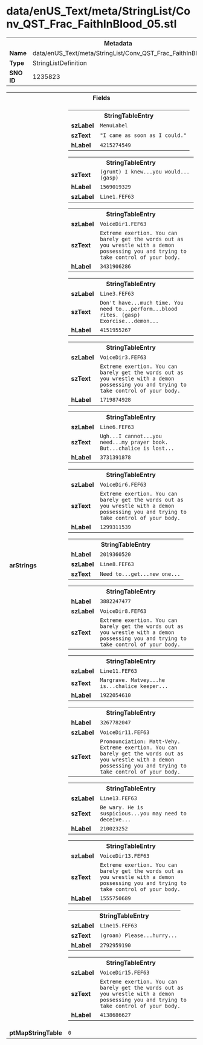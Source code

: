 <h1>data/enUS_Text/meta/StringList/Conv_QST_Frac_FaithInBlood_05.stl</h1><table><tr><th colspan="100%">Metadata</th></tr><tr><td><b>Name</b></td><td>data/enUS_Text/meta/StringList/Conv_QST_Frac_FaithInBlood_05.stl</td></tr><tr><td><b>Type</b></td><td>StringListDefinition</td></tr><tr><td><b>SNO ID</b></td><td>1235823</td></tr></table>

<table><tr><th colspan="100%">Fields</th></tr><tr><td><b>arStrings</b></td><td><table><tr><th colspan="100%">StringTableEntry</th></tr><tr><td><b>szLabel</b></td><td><code>MenuLabel</code></td></tr><tr><td><b>szText</b></td><td><code>"I came as soon as I could."</code></td></tr><tr><td><b>hLabel</b></td><td><code>4215274549</code></td></tr></table>


<table><tr><th colspan="100%">StringTableEntry</th></tr><tr><td><b>szText</b></td><td><code>(grunt) I knew...you would... (gasp)</code></td></tr><tr><td><b>hLabel</b></td><td><code>1569019329</code></td></tr><tr><td><b>szLabel</b></td><td><code>Line1.FEF63</code></td></tr></table>


<table><tr><th colspan="100%">StringTableEntry</th></tr><tr><td><b>szLabel</b></td><td><code>VoiceDir1.FEF63</code></td></tr><tr><td><b>szText</b></td><td><code>Extreme exertion. You can barely get the words out as you wrestle with a demon possessing you and trying to take control of your body.</code></td></tr><tr><td><b>hLabel</b></td><td><code>3431906286</code></td></tr></table>


<table><tr><th colspan="100%">StringTableEntry</th></tr><tr><td><b>szLabel</b></td><td><code>Line3.FEF63</code></td></tr><tr><td><b>szText</b></td><td><code>Don't have...much time. You need to...perform...blood rites. (gasp) Exorcise...demon...</code></td></tr><tr><td><b>hLabel</b></td><td><code>4151955267</code></td></tr></table>


<table><tr><th colspan="100%">StringTableEntry</th></tr><tr><td><b>szLabel</b></td><td><code>VoiceDir3.FEF63</code></td></tr><tr><td><b>szText</b></td><td><code>Extreme exertion. You can barely get the words out as you wrestle with a demon possessing you and trying to take control of your body.</code></td></tr><tr><td><b>hLabel</b></td><td><code>1719874928</code></td></tr></table>


<table><tr><th colspan="100%">StringTableEntry</th></tr><tr><td><b>szLabel</b></td><td><code>Line6.FEF63</code></td></tr><tr><td><b>szText</b></td><td><code>Ugh...I cannot...you need...my prayer book. But...chalice is lost...</code></td></tr><tr><td><b>hLabel</b></td><td><code>3731391878</code></td></tr></table>


<table><tr><th colspan="100%">StringTableEntry</th></tr><tr><td><b>szLabel</b></td><td><code>VoiceDir6.FEF63</code></td></tr><tr><td><b>szText</b></td><td><code>Extreme exertion. You can barely get the words out as you wrestle with a demon possessing you and trying to take control of your body.</code></td></tr><tr><td><b>hLabel</b></td><td><code>1299311539</code></td></tr></table>


<table><tr><th colspan="100%">StringTableEntry</th></tr><tr><td><b>hLabel</b></td><td><code>2019360520</code></td></tr><tr><td><b>szLabel</b></td><td><code>Line8.FEF63</code></td></tr><tr><td><b>szText</b></td><td><code>Need to...get...new one...</code></td></tr></table>


<table><tr><th colspan="100%">StringTableEntry</th></tr><tr><td><b>hLabel</b></td><td><code>3882247477</code></td></tr><tr><td><b>szLabel</b></td><td><code>VoiceDir8.FEF63</code></td></tr><tr><td><b>szText</b></td><td><code>Extreme exertion. You can barely get the words out as you wrestle with a demon possessing you and trying to take control of your body.</code></td></tr></table>


<table><tr><th colspan="100%">StringTableEntry</th></tr><tr><td><b>szLabel</b></td><td><code>Line11.FEF63</code></td></tr><tr><td><b>szText</b></td><td><code>Margrave. Matvey...he is...chalice keeper...</code></td></tr><tr><td><b>hLabel</b></td><td><code>1922054610</code></td></tr></table>


<table><tr><th colspan="100%">StringTableEntry</th></tr><tr><td><b>hLabel</b></td><td><code>3267782047</code></td></tr><tr><td><b>szLabel</b></td><td><code>VoiceDir11.FEF63</code></td></tr><tr><td><b>szText</b></td><td><code>Pronounciation: Matt-Vehy. Extreme exertion. You can barely get the words out as you wrestle with a demon possessing you and trying to take control of your body.</code></td></tr></table>


<table><tr><th colspan="100%">StringTableEntry</th></tr><tr><td><b>szLabel</b></td><td><code>Line13.FEF63</code></td></tr><tr><td><b>szText</b></td><td><code>Be wary. He is suspicious...you may need to deceive...</code></td></tr><tr><td><b>hLabel</b></td><td><code>210023252</code></td></tr></table>


<table><tr><th colspan="100%">StringTableEntry</th></tr><tr><td><b>szLabel</b></td><td><code>VoiceDir13.FEF63</code></td></tr><tr><td><b>szText</b></td><td><code>Extreme exertion. You can barely get the words out as you wrestle with a demon possessing you and trying to take control of your body.</code></td></tr><tr><td><b>hLabel</b></td><td><code>1555750689</code></td></tr></table>


<table><tr><th colspan="100%">StringTableEntry</th></tr><tr><td><b>szLabel</b></td><td><code>Line15.FEF63</code></td></tr><tr><td><b>szText</b></td><td><code>(groan) Please...hurry...</code></td></tr><tr><td><b>hLabel</b></td><td><code>2792959190</code></td></tr></table>


<table><tr><th colspan="100%">StringTableEntry</th></tr><tr><td><b>szLabel</b></td><td><code>VoiceDir15.FEF63</code></td></tr><tr><td><b>szText</b></td><td><code>Extreme exertion. You can barely get the words out as you wrestle with a demon possessing you and trying to take control of your body.</code></td></tr><tr><td><b>hLabel</b></td><td><code>4138686627</code></td></tr></table>


</td></tr><tr><td><b>ptMapStringTable</b></td><td><code>0</code></td></tr></table>

